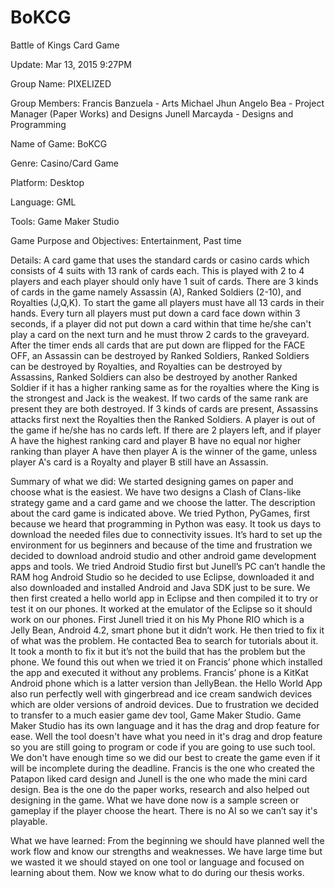 BoKCG
=====

Battle of Kings Card Game

Update: Mar 13, 2015 9:27PM

Group Name:	PIXELIZED

Group Members:
Francis Banzuela - Arts
Michael Jhun Angelo Bea - Project Manager (Paper Works) and Designs
Junell Marcayda - Designs and Programming

Name of Game: BoKCG

Genre: Casino/Card Game

Platform: Desktop

Language: GML

Tools: Game Maker Studio

Game Purpose and Objectives: Entertainment, Past time

Details: A card game that uses the standard cards or casino cards which consists of 4 suits with 13 rank of cards each. This is played with 2 to 4 players and each player should only have 1 suit of cards. There are 3 kinds of cards in the game namely Assassin (A), Ranked Soldiers (2-10), and Royalties (J,Q,K). To start the game all players must have all 13 cards in their hands. Every turn all players must put down a card face down within 3 seconds, if a player did not put down a card within that time he/she can't play a card on the next turn and he must throw 2 cards to the graveyard. After the timer ends all cards that are put down are flipped for the FACE OFF, an Assassin can be destroyed by Ranked Soldiers, Ranked Soldiers can be destroyed by Royalties, and Royalties can be destroyed by Assassins, Ranked Soldiers can also be destroyed by another Ranked Soldier if it has a higher ranking same as for the royalties where the King is the strongest and Jack is the weakest. If two cards of the same rank are present they are both destroyed. If 3 kinds of cards are present, Assassins attacks first next the Royalties then the Ranked Soldiers. A player is out of the game if he/she has no cards left. If there are 2 players left, and if player A have the highest ranking card and player B have no equal nor higher ranking than player A have then player A is the winner of the game, unless player A's card is a Royalty and player B still have an Assassin.

Summary of what we did: We started designing games on paper and choose what is the easiest. We have two designs a Clash of Clans-like strategy game and a card game and we choose the latter. The description about the card game is indicated above. We tried Python, PyGames, first because we heard that programming in Python was easy. It took us days to download the needed files due to connectivity issues. It’s hard to set up the environment for us beginners and because of the time and frustration we decided to download android studio and other android game development apps and tools. We tried Android Studio first but Junell’s PC can’t handle the RAM hog Android Studio so he decided to use Eclipse, downloaded it and also downloaded and installed Android and Java SDK just to be sure. We then first created a hello world app in Eclipse and then compiled it to try or test it on our phones. It worked at the emulator of the Eclipse so it should work on our phones. First Junell tried it on his My Phone RIO which is a Jelly Bean, Android 4.2, smart phone but it didn’t work. He then tried to fix it of what was the problem. He contacted Bea to search for tutorials about it. It took a month to fix it but it’s not the build that has the problem but the phone. We found this out when we tried it on Francis’ phone which installed the app and executed it without any problems. Francis’ phone is a KitKat Android phone which is a latter version than JellyBean. the Hello World App also run perfectly well with gingerbread and ice cream sandwich devices which are older versions of android devices. Due to frustration we decided to transfer to a much easier game dev tool, Game Maker Studio. Game Maker Studio has its own language and it has the drag and drop feature for ease. Well the tool doesn't have what you need in it's drag and drop feature so you are still going to program or code if you are going to use such tool. We don't have enough time so we did our best to create the game even if it will be incomplete during the deadline. Francis is the one who created the Patapon liked card design and Junell is the one who made the mini card design. Bea is the one do the paper works, research and also helped out designing in the game. What we have done now is a sample screen or gameplay if the player choose the heart. There is no AI so we can’t say it's playable.

What we have learned: From the beginning we should have planned well the work flow and know our strengths and weaknesses. We have large time but we wasted it we should stayed on one tool or language and focused on learning about them. Now we know what to do during our thesis works.

